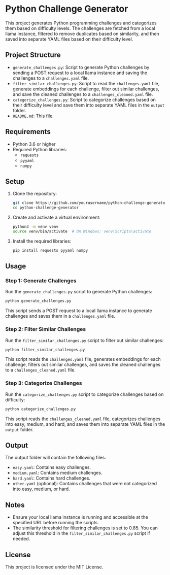 # Python Challenge Generator

This project generates Python programming challenges and categorizes them based on difficulty levels. The challenges are fetched from a local llama instance, filtered to remove duplicates based on similarity, and then saved into separate YAML files based on their difficulty level.

## Project Structure

- `generate_challenges.py`: Script to generate Python challenges by sending a POST request to a local llama instance and saving the challenges to a `challenges.yaml` file.
- `filter_similar_challenges.py`: Script to read the `challenges.yaml` file, generate embeddings for each challenge, filter out similar challenges, and save the cleaned challenges to a `challenges_cleaned.yaml` file.
- `categorize_challenges.py`: Script to categorize challenges based on their difficulty level and save them into separate YAML files in the `output` folder.
- `README.md`: This file.

## Requirements

- Python 3.6 or higher
- Required Python libraries:
  - `requests`
  - `pyyaml`
  - `numpy`

## Setup

1. Clone the repository:
   ```bash
   git clone https://github.com/yourusername/python-challenge-generator.git
   cd python-challenge-generator
   ```

2. Create and activate a virtual environment:
   ```bash
   python3 -m venv venv
   source venv/bin/activate  # On Windows: venv\Scripts\activate
   ```

3. Install the required libraries:
   ```bash
   pip install requests pyyaml numpy
   ```

## Usage

### Step 1: Generate Challenges

Run the `generate_challenges.py` script to generate Python challenges:
```bash
python generate_challenges.py
```
This script sends a POST request to a local llama instance to generate challenges and saves them in a `challenges.yaml` file.

### Step 2: Filter Similar Challenges

Run the `filter_similar_challenges.py` script to filter out similar challenges:
```bash
python filter_similar_challenges.py
```
This script reads the `challenges.yaml` file, generates embeddings for each challenge, filters out similar challenges, and saves the cleaned challenges to a `challenges_cleaned.yaml` file.

### Step 3: Categorize Challenges

Run the `categorize_challenges.py` script to categorize challenges based on difficulty:
```bash
python categorize_challenges.py
```
This script reads the `challenges_cleaned.yaml` file, categorizes challenges into easy, medium, and hard, and saves them into separate YAML files in the `output` folder.

## Output

The output folder will contain the following files:
- `easy.yaml`: Contains easy challenges.
- `medium.yaml`: Contains medium challenges.
- `hard.yaml`: Contains hard challenges.
- `other.yaml` (optional): Contains challenges that were not categorized into easy, medium, or hard.

## Notes

- Ensure your local llama instance is running and accessible at the specified URL before running the scripts.
- The similarity threshold for filtering challenges is set to 0.85. You can adjust this threshold in the `filter_similar_challenges.py` script if needed.

## License

This project is licensed under the MIT License.
```

